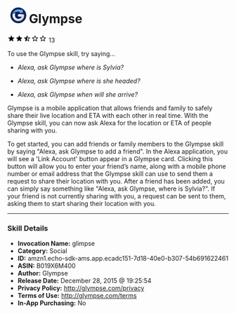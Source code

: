 # &nbsp;<img src="skill_icon" alt="Glympse icon" width="36"> Glympse
![2.8 stars](../../images/ic_star_black_18dp_1x.png)![2.8 stars](../../images/ic_star_black_18dp_1x.png)![2.8 stars](../../images/ic_star_half_black_18dp_1x.png)![2.8 stars](../../images/ic_star_border_black_18dp_1x.png)![2.8 stars](../../images/ic_star_border_black_18dp_1x.png) 13

To use the Glympse skill, try saying...

* *Alexa, ask Glympse where is Sylvia?*

* *Alexa, ask Glympse where is she headed?*

* *Alexa, ask Glympse when will she arrive?*

Glympse is a mobile application that allows friends and family to safely share their live location and ETA with each other in real time. With the Glympse skill, you can now ask Alexa for the location or ETA of people sharing with you.

To get started, you can add friends or family members to the Glympse skill by saying "Alexa, ask Glympse to add a friend".  In the Alexa application, you will see a 'Link Account' button appear in a Glympse card.  Clicking this button will allow you to enter your friend’s name, along with a mobile phone number or email address that the Glympse skill can use to send them a request to share their location with you. After a friend has been added, you can simply say something like "Alexa, ask Glympse, where is Sylvia?". If your friend is not currently sharing with you, a request can be sent to them, asking them to start sharing their location with you.

***

### Skill Details

* **Invocation Name:** glimpse
* **Category:** Social
* **ID:** amzn1.echo-sdk-ams.app.ecadc151-7d18-40e0-b307-54b691622461
* **ASIN:** B019X6M400
* **Author:** Glympse
* **Release Date:** December 28, 2015 @ 19:25:54
* **Privacy Policy:** http://glympse.com/privacy
* **Terms of Use:** http://glympse.com/terms
* **In-App Purchasing:** No
